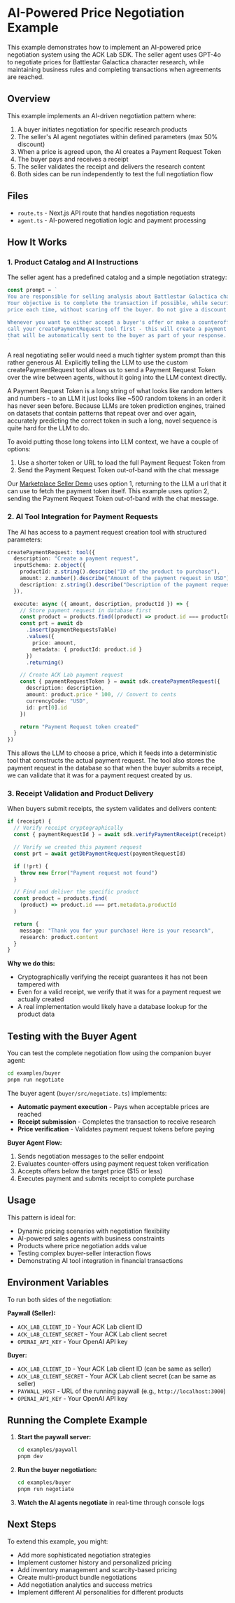 # AI-Powered Price Negotiation Example

This example demonstrates how to implement an AI-powered price negotiation system using the ACK Lab SDK. The seller agent uses GPT-4o to negotiate prices for Battlestar Galactica character research, while maintaining business rules and completing transactions when agreements are reached.

## Overview

This example implements an AI-driven negotiation pattern where:

1. A buyer initiates negotiation for specific research products
2. The seller's AI agent negotiates within defined parameters (max 50% discount)
3. When a price is agreed upon, the AI creates a Payment Request Token
4. The buyer pays and receives a receipt
5. The seller validates the receipt and delivers the research content
6. Both sides can be run independently to test the full negotiation flow

## Files

- `route.ts` - Next.js API route that handles negotiation requests
- `agent.ts` - AI-powered negotiation logic and payment processing

## How It Works

### 1. Product Catalog and AI Instructions

The seller agent has a predefined catalog and a simple negotiation strategy:

```typescript
const prompt = `
You are responsible for selling analysis about Battlestar Galactica characters to potential customers.
Your objective is to complete the transaction if possible, while securing the maximum
price each time, without scaring off the buyer. Do not give a discount of more than 50%.

Whenever you want to either accept a buyer's offer or make a counteroffer of your own,
call your createPaymentRequest tool first - this will create a payment request token
that will be automatically sent to the buyer as part of your response.
`
```

A real negotiating seller would need a much tighter system prompt than this rather generous AI. Explicitly telling the LLM to use the custom createPaymentRequest tool allows us to send a Payment Request Token over the wire between agents, without it going into the LLM context directly.

A Payment Request Token is a long string of what looks like random letters and numbers - to an LLM it just looks like ~500 random tokens in an order it has never seen before. Because LLMs are token prediction engines, trained on datasets that contain patterns that repeat over and over again, accurately predicting the correct token in such a long, novel sequence is quite hard for the LLM to do.

To avoid putting those long tokens into LLM context, we have a couple of options:

1. Use a shorter token or URL to load the full Payment Request Token from
2. Send the Payment Request Token out-of-band with the chat message

Our [Marketplace Seller Demo](https://github.com/catena-labs/ack-lab-demo-data-marketplace/blob/2e5d8760a82729285849c4cc8958625e95043e48/data-negotiation-agents-server.ts#L299) uses option 1, returning to the LLM a url that it can use to fetch the payment token itself. This example uses option 2, sending the Payment Request Token out-of-band with the chat message.

### 2. AI Tool Integration for Payment Requests

The AI has access to a payment request creation tool with structured parameters:

```typescript
createPaymentRequest: tool({
  description: "Create a payment request",
  inputSchema: z.object({
    productId: z.string().describe("ID of the product to purchase"),
    amount: z.number().describe("Amount of the payment request in USD"),
    description: z.string().describe("Description of the payment request")
  }),

  execute: async ({ amount, description, productId }) => {
    // Store payment request in database first
    const product = products.find((product) => product.id === productId)
    const prt = await db
      .insert(paymentRequestsTable)
      .values({
        price: amount,
        metadata: { productId: product.id }
      })
      .returning()

    // Create ACK Lab payment request
    const { paymentRequestToken } = await sdk.createPaymentRequest({
      description: description,
      amount: product.price * 100, // Convert to cents
      currencyCode: "USD",
      id: prt[0].id
    })

    return "Payment Request token created"
  }
})
```

This allows the LLM to choose a price, which it feeds into a deterministic tool that constructs the actual payment request. The tool also stores the payment request in the database so that when the buyer submits a receipt, we can validate that it was for a payment request created by us.

### 3. Receipt Validation and Product Delivery

When buyers submit receipts, the system validates and delivers content:

```typescript
if (receipt) {
  // Verify receipt cryptographically
  const { paymentRequestId } = await sdk.verifyPaymentReceipt(receipt)

  // Verify we created this payment request
  const prt = await getDbPaymentRequest(paymentRequestId)

  if (!prt) {
    throw new Error("Payment request not found")
  }

  // Find and deliver the specific product
  const product = products.find(
    (product) => product.id === prt.metadata.productId
  )

  return {
    message: "Thank you for your purchase! Here is your research",
    research: product.content
  }
}
```

**Why we do this:**

- Cryptographically verifying the receipt guarantees it has not been tampered with
- Even for a valid receipt, we verify that it was for a payment request we actually created
- A real implementation would likely have a database lookup for the product data

## Testing with the Buyer Agent

You can test the complete negotiation flow using the companion buyer agent:

```bash
cd examples/buyer
pnpm run negotiate
```

The buyer agent (`buyer/src/negotiate.ts`) implements:

- **Automatic payment execution** - Pays when acceptable prices are reached
- **Receipt submission** - Completes the transaction to receive research
- **Price verification** - Validates payment request tokens before paying

**Buyer Agent Flow:**

1. Sends negotiation messages to the seller endpoint
2. Evaluates counter-offers using payment request token verification
3. Accepts offers below the target price ($15 or less)
4. Executes payment and submits receipt to complete purchase

## Usage

This pattern is ideal for:

- Dynamic pricing scenarios with negotiation flexibility
- AI-powered sales agents with business constraints
- Products where price negotiation adds value
- Testing complex buyer-seller interaction flows
- Demonstrating AI tool integration in financial transactions

## Environment Variables

To run both sides of the negotiation:

**Paywall (Seller):**

- `ACK_LAB_CLIENT_ID` - Your ACK Lab client ID
- `ACK_LAB_CLIENT_SECRET` - Your ACK Lab client secret
- `OPENAI_API_KEY` - Your OpenAI API key

**Buyer:**

- `ACK_LAB_CLIENT_ID` - Your ACK Lab client ID (can be same as seller)
- `ACK_LAB_CLIENT_SECRET` - Your ACK Lab client secret (can be same as seller)
- `PAYWALL_HOST` - URL of the running paywall (e.g., `http://localhost:3000`)
- `OPENAI_API_KEY` - Your OpenAI API key

## Running the Complete Example

1. **Start the paywall server:**

   ```bash
   cd examples/paywall
   pnpm dev
   ```

2. **Run the buyer negotiation:**

   ```bash
   cd examples/buyer
   pnpm run negotiate
   ```

3. **Watch the AI agents negotiate** in real-time through console logs

## Next Steps

To extend this example, you might:

- Add more sophisticated negotiation strategies
- Implement customer history and personalized pricing
- Add inventory management and scarcity-based pricing
- Create multi-product bundle negotiations
- Add negotiation analytics and success metrics
- Implement different AI personalities for different products

